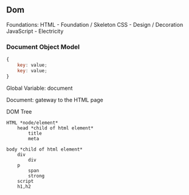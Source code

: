 
## Dom

Foundations:
HTML - Foundation / Skeleton
CSS - Design / Decoration
JavaScript - Electricity


### Document Object Model

```javascript
{
	key: value;
	key: value;
}
```

Global Variable: document

Document: gateway to the HTML page


DOM Tree

	HTML *node/element*
		head *child of html element*
			title
			meta

	body *child of html element*
		div
			div
		p
			span
			strong
		script
		h1,h2

